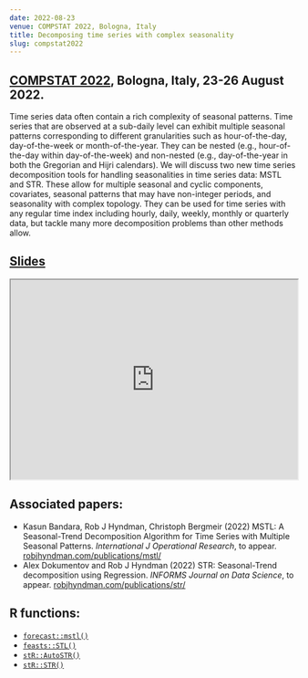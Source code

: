 ```yaml
---
date: 2022-08-23
venue: COMPSTAT 2022, Bologna, Italy
title: Decomposing time series with complex seasonality
slug: compstat2022
---
```


## [COMPSTAT 2022](http://www.compstat2022.org), Bologna, Italy, 23-26 August 2022.

Time series data often contain a rich complexity of seasonal patterns. Time series that are observed at a sub-daily level can exhibit multiple seasonal patterns corresponding to different granularities such as hour-of-the-day, day-of-the-week or month-of-the-year. They can be nested (e.g., hour-of-the-day within day-of-the-week) and non-nested (e.g., day-of-the-year in both the Gregorian and Hijri calendars). We will discuss two new time series decomposition tools for handling seasonalities in time series data: MSTL and STR. These allow for multiple seasonal and cyclic components, covariates, seasonal patterns that may have non-integer periods, and seasonality with complex topology. They can be used for time series with any regular time index including hourly, daily, weekly, monthly or quarterly data, but tackle many more decomposition problems than other methods allow.

## [Slides](https://pkg.robjhyndman.com/complex_seasonality_talk/compstat2022.html) <a href="https://github.com/robjhyndman/complex_seasonality_talk"><i class="fa fa-github"></i></a>


<iframe src="https://pkg.robjhyndman.com/complex_seasonality_talk/compstat2022.html" width="100%" height=350>
</iframe>

<br>

## Associated papers:

* Kasun Bandara, Rob J Hyndman, Christoph Bergmeir (2022) MSTL: A Seasonal-Trend Decomposition Algorithm for Time Series with Multiple Seasonal Patterns. *International J Operational Research*, to appear. [robjhyndman.com/publications/mstl/](https://robjhyndman.com/publications/mstl/)
* Alex Dokumentov and Rob J Hyndman (2022) STR: Seasonal-Trend decomposition using Regression. *INFORMS Journal on Data Science*, to appear. [robjhyndman.com/publications/str/](https://robjhyndman.com/publications/str/)

## R functions:

* [`forecast::mstl()`](https://pkg.robjhyndman.com/forecast/reference/mstl.html)
* [`feasts::STL()`](https://feasts.tidyverts.org/reference/STL.html)
* [`stR::AutoSTR()`](https://rdrr.io/cran/stR/man/AutoSTR.html)
* [`stR::STR()`](https://rdrr.io/cran/stR/man/STR.html)
